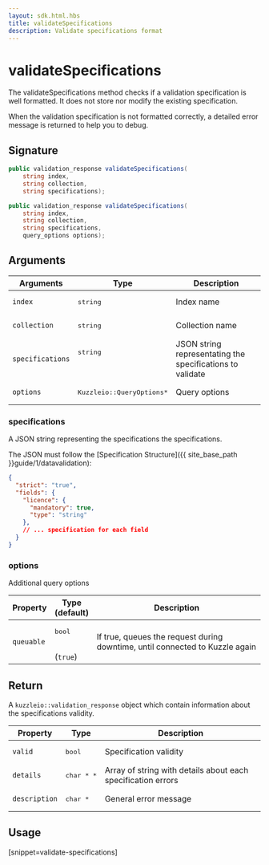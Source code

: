 ```yaml
---
layout: sdk.html.hbs
title: validateSpecifications
description: Validate specifications format
---
```


# validateSpecifications

The validateSpecifications method checks if a validation specification is well formatted. It does not store nor modify the existing specification.

When the validation specification is not formatted correctly, a detailed error message is returned to help you to debug.

## Signature

```csharp
public validation_response validateSpecifications(
    string index, 
    string collection, 
    string specifications);

public validation_response validateSpecifications(
    string index, 
    string collection, 
    string specifications, 
    query_options options);

```

## Arguments

| Arguments    | Type    | Description |
|--------------|---------|-------------|
| `index` | <pre>string</pre> | Index name    | 
| `collection` | <pre>string</pre> | Collection name    |
| `specifications` | <pre>string<pre> | JSON string representating the specifications to validate |
| `options` | <pre>Kuzzleio::QueryOptions\*</pre> | Query options    | 

### specifications

A JSON string representing the specifications the specifications.

The JSON must follow the [Specification Structure]({{ site_base_path }}guide/1/datavalidation):

```json
{
  "strict": "true",
  "fields": {
    "licence": {
      "mandatory": true,
      "type": "string"
    },
    // ... specification for each field
  }
}
```

### options

Additional query options

| Property     | Type<br/>(default)    | Description        |
| ---------- | ------- | --------------------------------- | 
| `queuable` | <pre>bool</pre><br/>(`true`) | If true, queues the request during downtime, until connected to Kuzzle again |

## Return

A `kuzzleio::validation_response` object which contain information about the specifications validity.

| Property   | Type    | Description        |
| ---------- | ------- | --------------------- |
| `valid` | <pre>bool</pre> | Specification validity |
| `details` | <pre>char \* \*</pre> | Array of string with details about each specification errors |
| `description` | <pre>char \*</pre> | General error message |

## Usage

[snippet=validate-specifications]
